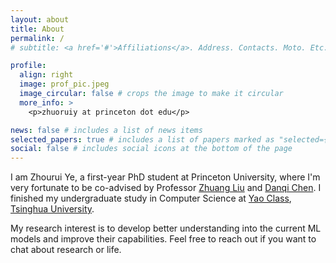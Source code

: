 ```yaml
---
layout: about
title: About
permalink: /
# subtitle: <a href='#'>Affiliations</a>. Address. Contacts. Moto. Etc.

profile:
  align: right
  image: prof_pic.jpeg
  image_circular: false # crops the image to make it circular
  more_info: >
    <p>zhuoruiy at princeton dot edu</p>

news: false # includes a list of news items
selected_papers: true # includes a list of papers marked as "selected={true}"
social: false # includes social icons at the bottom of the page
---
```


I am Zhourui Ye, a first-year PhD student at Princeton University, where I'm very fortunate to be co-advised by Professor [Zhuang Liu](https://liuzhuang13.github.io/) and [Danqi Chen](https://www.cs.princeton.edu/~danqic/). I finished my undergraduate study in Computer Science at [Yao Class](https://iiis.tsinghua.edu.cn/en/Yao_Class/About_Yao_Class.htm), [Tsinghua University](https://www.tsinghua.edu.cn/en/).

My research interest is to develop better understanding into the current ML models and improve their capabilities. Feel free to reach out if you want to chat about research or life. 